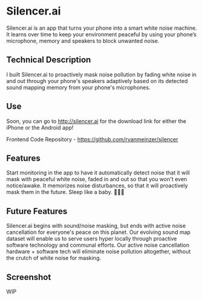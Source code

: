 # Silencer.ai

Silencer.ai is an app that turns your phone into a smart white noise machine. It learns over time to keep your environment peaceful by using your phone’s microphone, memory and speakers to block unwanted noise.

## Technical Description

I built Silencer.ai to proactively mask noise pollution by fading white noise in and out through your phone's speakers adaptively based on its detected sound mapping memory from your phone's microphones.

## Use

Soon, you can go to http://silencer.ai for the download link for either the iPhone or the Android app!

Frontend Code Repository - https://github.com/ryanmeinzer/silencer

## Features

Start monitoring in the app to have it automatically detect noise that it will mask with peaceful white noise, faded in and out so that you won't even notice/awake. It memorizes noise disturbances, so that it will proactively mask them in the future. Sleep like a baby. 👶🏻💤

## Future Features

Silencer.ai begins with sound/noise masking, but ends with active noise cancellation for everyone's peace on this planet. Our evolving sound map dataset will enable us to serve users hyper locally through proactive software technology and communal efforts. Our active noise cancellation hardware + software tech will eliminate noise pollution altogether, without the crutch of white noise for masking.

## Screenshot

WIP
